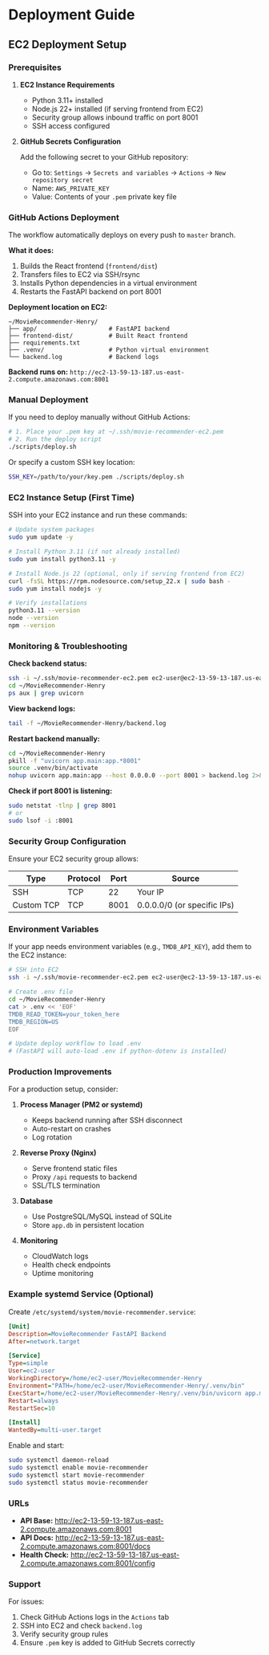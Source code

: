 # Deployment Guide

## EC2 Deployment Setup

### Prerequisites

1. **EC2 Instance Requirements**
   - Python 3.11+ installed
   - Node.js 22+ installed (if serving frontend from EC2)
   - Security group allows inbound traffic on port 8001
   - SSH access configured

2. **GitHub Secrets Configuration**
   
   Add the following secret to your GitHub repository:
   
   - Go to: `Settings` → `Secrets and variables` → `Actions` → `New repository secret`
   - Name: `AWS_PRIVATE_KEY`
   - Value: Contents of your `.pem` private key file

### GitHub Actions Deployment

The workflow automatically deploys on every push to `master` branch.

**What it does:**
1. Builds the React frontend (`frontend/dist`)
2. Transfers files to EC2 via SSH/rsync
3. Installs Python dependencies in a virtual environment
4. Restarts the FastAPI backend on port 8001

**Deployment location on EC2:**
```
~/MovieRecommender-Henry/
├── app/                    # FastAPI backend
├── frontend-dist/          # Built React frontend
├── requirements.txt
├── .venv/                  # Python virtual environment
└── backend.log             # Backend logs
```

**Backend runs on:** `http://ec2-13-59-13-187.us-east-2.compute.amazonaws.com:8001`

### Manual Deployment

If you need to deploy manually without GitHub Actions:

```bash
# 1. Place your .pem key at ~/.ssh/movie-recommender-ec2.pem
# 2. Run the deploy script
./scripts/deploy.sh
```

Or specify a custom SSH key location:
```bash
SSH_KEY=/path/to/your/key.pem ./scripts/deploy.sh
```

### EC2 Instance Setup (First Time)

SSH into your EC2 instance and run these commands:

```bash
# Update system packages
sudo yum update -y

# Install Python 3.11 (if not already installed)
sudo yum install python3.11 -y

# Install Node.js 22 (optional, only if serving frontend from EC2)
curl -fsSL https://rpm.nodesource.com/setup_22.x | sudo bash -
sudo yum install nodejs -y

# Verify installations
python3.11 --version
node --version
npm --version
```

### Monitoring & Troubleshooting

**Check backend status:**
```bash
ssh -i ~/.ssh/movie-recommender-ec2.pem ec2-user@ec2-13-59-13-187.us-east-2.compute.amazonaws.com
cd ~/MovieRecommender-Henry
ps aux | grep uvicorn
```

**View backend logs:**
```bash
tail -f ~/MovieRecommender-Henry/backend.log
```

**Restart backend manually:**
```bash
cd ~/MovieRecommender-Henry
pkill -f "uvicorn app.main:app.*8001"
source .venv/bin/activate
nohup uvicorn app.main:app --host 0.0.0.0 --port 8001 > backend.log 2>&1 &
```

**Check if port 8001 is listening:**
```bash
sudo netstat -tlnp | grep 8001
# or
sudo lsof -i :8001
```

### Security Group Configuration

Ensure your EC2 security group allows:

| Type | Protocol | Port | Source |
|------|----------|------|--------|
| SSH | TCP | 22 | Your IP |
| Custom TCP | TCP | 8001 | 0.0.0.0/0 (or specific IPs) |

### Environment Variables

If your app needs environment variables (e.g., `TMDB_API_KEY`), add them to the EC2 instance:

```bash
# SSH into EC2
ssh -i ~/.ssh/movie-recommender-ec2.pem ec2-user@ec2-13-59-13-187.us-east-2.compute.amazonaws.com

# Create .env file
cd ~/MovieRecommender-Henry
cat > .env << 'EOF'
TMDB_READ_TOKEN=your_token_here
TMDB_REGION=US
EOF

# Update deploy workflow to load .env
# (FastAPI will auto-load .env if python-dotenv is installed)
```

### Production Improvements

For a production setup, consider:

1. **Process Manager (PM2 or systemd)**
   - Keeps backend running after SSH disconnect
   - Auto-restart on crashes
   - Log rotation

2. **Reverse Proxy (Nginx)**
   - Serve frontend static files
   - Proxy `/api` requests to backend
   - SSL/TLS termination

3. **Database**
   - Use PostgreSQL/MySQL instead of SQLite
   - Store `app.db` in persistent location

4. **Monitoring**
   - CloudWatch logs
   - Health check endpoints
   - Uptime monitoring

### Example systemd Service (Optional)

Create `/etc/systemd/system/movie-recommender.service`:

```ini
[Unit]
Description=MovieRecommender FastAPI Backend
After=network.target

[Service]
Type=simple
User=ec2-user
WorkingDirectory=/home/ec2-user/MovieRecommender-Henry
Environment="PATH=/home/ec2-user/MovieRecommender-Henry/.venv/bin"
ExecStart=/home/ec2-user/MovieRecommender-Henry/.venv/bin/uvicorn app.main:app --host 0.0.0.0 --port 8001
Restart=always
RestartSec=10

[Install]
WantedBy=multi-user.target
```

Enable and start:
```bash
sudo systemctl daemon-reload
sudo systemctl enable movie-recommender
sudo systemctl start movie-recommender
sudo systemctl status movie-recommender
```

### URLs

- **API Base:** http://ec2-13-59-13-187.us-east-2.compute.amazonaws.com:8001
- **API Docs:** http://ec2-13-59-13-187.us-east-2.compute.amazonaws.com:8001/docs
- **Health Check:** http://ec2-13-59-13-187.us-east-2.compute.amazonaws.com:8001/config

### Support

For issues:
1. Check GitHub Actions logs in the `Actions` tab
2. SSH into EC2 and check `backend.log`
3. Verify security group rules
4. Ensure `.pem` key is added to GitHub Secrets correctly
